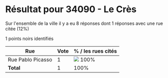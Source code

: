 # Résultat pour 34090 - Le Crès

Sur l'ensemble de la ville il y a eu 8 réponses dont 1 réponses avec une rue citée (12%)

1 points noirs identifiés

| Rue | Vote | % / les rues cités|
|-----|------|-------------------|
| Rue Pablo Picasso | 1 | <img src="../../img/bar_100.gif" />&nbsp;100%|
| **Total** | 1 | 100%|
